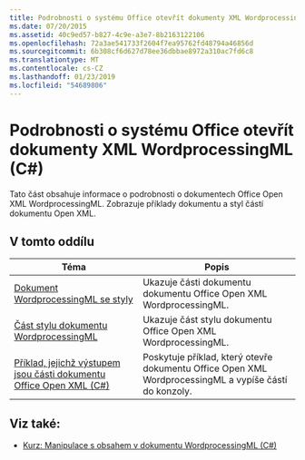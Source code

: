 ```yaml
---
title: Podrobnosti o systému Office otevřít dokumenty XML WordprocessingML (C#)
ms.date: 07/20/2015
ms.assetid: 40c9ed57-b827-4c9e-a3e7-8b2163122106
ms.openlocfilehash: 72a3ae541733f2604f7ea95762fd48794a46856d
ms.sourcegitcommit: 6b308cf6d627d78ee36dbbae8972a310ac7fd6c8
ms.translationtype: MT
ms.contentlocale: cs-CZ
ms.lasthandoff: 01/23/2019
ms.locfileid: "54689806"
---
```

# <a name="details-of-office-open-xml-wordprocessingml-documents-c"></a>Podrobnosti o systému Office otevřít dokumenty XML WordprocessingML (C#)
Tato část obsahuje informace o podrobnosti o dokumentech Office Open XML WordprocessingML. Zobrazuje příklady dokumentu a styl částí dokumentu Open XML.  
  
## <a name="in-this-section"></a>V tomto oddílu  
  
|Téma|Popis|  
|-----------|-----------------|  
|[Dokument WordprocessingML se styly](../../../../csharp/programming-guide/concepts/linq/wordprocessingml-document-with-styles.md)|Ukazuje části dokumentu dokumentu Office Open XML WordprocessingML.|  
|[Část stylu dokumentu WordprocessingML](../../../../csharp/programming-guide/concepts/linq/style-part-of-a-wordprocessingml-document.md)|Ukazuje část stylu dokumentu Office Open XML WordprocessingML.|  
|[Příklad, jejichž výstupem jsou části dokumentu Office Open XML (C#)](../../../../csharp/programming-guide/concepts/linq/example-that-outputs-office-open-xml-document-parts.md)|Poskytuje příklad, který otevře dokumentu Office Open XML WordprocessingML a vypíše částí do konzoly.|  
  
## <a name="see-also"></a>Viz také:

- [Kurz: Manipulace s obsahem v dokumentu WordprocessingML (C#)](../../../../csharp/programming-guide/concepts/linq/tutorial-manipulating-content-in-a-wordprocessingml-document.md)
